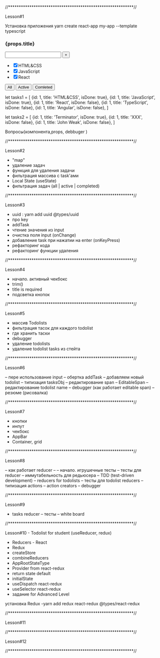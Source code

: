 //***********************************************************//

Lesson#1

Установка приложения
yarn create react-app my-app --template typescript

  <div>
     <h3>{props.title}</h3>
  <div>
     <input/>
     <button>+</button>
  </div>
  <div>
    <ul>
       <li><input type="checkbox" checked={true}/><span>HTML&CSS</span></li>
       <li><input type="checkbox" checked={true}/><span>JavaScript</span></li>
       <li><input type="checkbox" checked={false}/><span>React</span></li>
    </ul>
  </div>
  <div>
     <button>All</button>
     <button>Active</button>
     <button>Comleted</button>
  </div>
  </div>


let tasks1 = [
{id: 1, title: 'HTML&CSS', isDone: true},
{id: 1, title: 'JavaScript', isDone: true},
{id: 1, title: 'React', isDone: false},
{id: 1, title: 'TypeScript', isDone: false},
{id: 1, title: 'Angular', isDone: false},
]

let tasks2 = [
{id: 1, title: 'Terminator', isDone: true},
{id: 1, title: 'XXX', isDone: false},
{id: 1, title: 'John Weak', isDone: false},
]

Вопросы(компонента,props, debbuger )

//***********************************************************//

Lesson#2

- "map"
- удаление задач
- функция для удаления задачи
- фильтрация массива с task'ами
- Local State (useState)
- фильтрация задач (all | active | completed)

//***********************************************************//

Lesson#3

- uuid :  yarn add uuid @types/uuid
- про key
- addTask
- чтение значения из input
- очистка поля input (onChange)
- добавление task при нажатии на enter (onKeyPress)
- рефакторинг кода
- рефакторинг функции удаления

//***********************************************************//

Lesson#4

- начало. активный чекбокс
- trim()
- title is required
- подсветка кнопок

//***********************************************************//

Lesson#5

- массив Todolists
- фильтрация тасок для каждого todolist
- где хранить таски
- debugger
- удаление todolists
- удаление todolist tasks из стейта

//***********************************************************//

Lesson#6

– пере использование input
– обертка addTask
– добавляем новый todolist
– типизация tasksObj
– редактирование span
– EditableSpan
– редактирование todolist name
– debugger (как работает editable span)
– резюме (рисовалка)

//***********************************************************//

Lesson#7

- кнопки
- инпут
- чекбокс
- AppBar
- Container, grid

//***********************************************************//

Lesson#8

– как работает reducer –
– начало. игрушечные тесты
– тесты для reducer
– иммутабельность для редьюсера
– TDD (test-driven development)
– reducers for todolists
– тесты для todolist reducers
– типизация actions
– action creators
– debugger

//***********************************************************//

Lesson#9

- tasks reducer
  – тесты
  – white board

//***********************************************************//

Lesson#10 - Todolist for student (useReducer, redux)

- Reducers - React
- Redux
- createStore
- combineReducers
- AppRootStateType
- Provider from react-redux
- return state default
- initialState
- useDispatch react-redux
- useSelector react-redux
- задание for Advanced Level

установка Redux
-yarn add redux react-redux @types/react-redux

//***********************************************************//

Lesson#11

//***********************************************************//

Lesson#12

//***********************************************************//
